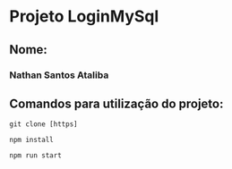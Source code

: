# Projeto LoginMySql

## Nome:

### Nathan Santos Ataliba

## Comandos para utilização do projeto:
````git clone [https]````

````npm install````

````npm run start````


